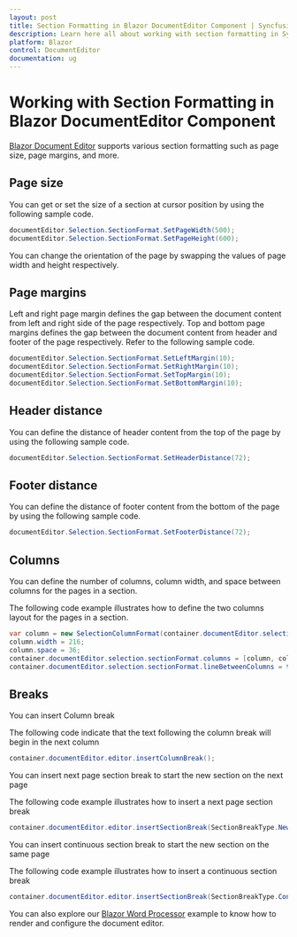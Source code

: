 ```yaml
---
layout: post
title: Section Formatting in Blazor DocumentEditor Component | Syncfusion
description: Learn here all about working with section formatting in Syncfusion Blazor DocumentEditor component and more.
platform: Blazor
control: DocumentEditor
documentation: ug
---
```


# Working with Section Formatting in Blazor DocumentEditor Component

[Blazor Document Editor](https://www.syncfusion.com/blazor-components/blazor-word-processor) supports various section formatting such as page size, page margins, and more.

## Page size

You can get or set the size of a section at cursor position by using the following sample code.

```csharp
documentEditor.Selection.SectionFormat.SetPageWidth(500);
documentEditor.Selection.SectionFormat.SetPageHeight(600);
```

You can change the orientation of the page by swapping the values of page width and height respectively.

## Page margins

Left and right page margin defines the gap between the document content from left and right side of the page respectively. Top and bottom page margins defines the gap between the document content from header and footer of the page respectively.
Refer to the following sample code.

```csharp
documentEditor.Selection.SectionFormat.SetLeftMargin(10);
documentEditor.Selection.SectionFormat.SetRightMargin(10);
documentEditor.Selection.SectionFormat.SetTopMargin(10);
documentEditor.Selection.SectionFormat.SetBottomMargin(10);
```

## Header distance

You can define the distance of header content from the top of the page by using the following sample code.

```csharp
documentEditor.Selection.SectionFormat.SetHeaderDistance(72);
```

## Footer distance

You can define the distance of footer content from the bottom of the page by using the following sample code.

```csharp
documentEditor.Selection.SectionFormat.SetFooterDistance(72);
```

## Columns

You can define the number of columns, column width, and space between columns for the pages in a section.

The following code example illustrates how to define the two columns layout for the pages in a section.

```csharp
var column = new SelectionColumnFormat(container.documentEditor.selection);
column.width = 216;
column.space = 36;
container.documentEditor.selection.sectionFormat.columns = [column, column];
container.documentEditor.selection.sectionFormat.lineBetweenColumns = true;
```

## Breaks

You can insert Column break

The following code indicate that the text following the column break will begin in the next column

```csharp
container.documentEditor.editor.insertColumnBreak();
```

You can insert next page section break to start the new section on the next page

The following code example illustrates how to insert a next page section break

```csharp
container.documentEditor.editor.insertSectionBreak(SectionBreakType.NewPage);
```

You can insert continuous section break to start the new section on the same page

The following code example illustrates how to insert a continuous section break

```csharp
container.documentEditor.editor.insertSectionBreak(SectionBreakType.Continuous);
```

You can also explore our [Blazor Word Processor](https://blazor.syncfusion.com/demos/document-editor/default-functionalities) example to know how to render and configure the document editor.
